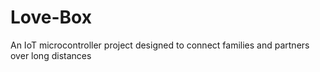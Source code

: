 # Love-Box
An IoT microcontroller project designed to connect families and partners over long distances
